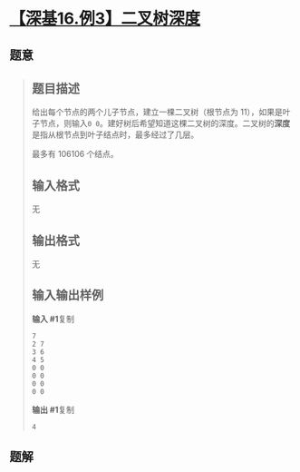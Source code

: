 #  [【深基16.例3】二叉树深度](https://www.luogu.com.cn/problem/P4913)

## 题意

>   ## 题目描述
>
>   给出每个节点的两个儿子节点，建立一棵二叉树（根节点为 11），如果是叶子节点，则输入`0 0`。建好树后希望知道这棵二叉树的深度。二叉树的**深度**是指从根节点到叶子结点时，最多经过了几层。
>
>   最多有 106106 个结点。
>
>   ## 输入格式
>
>   无
>
>   ## 输出格式
>
>   无
>
>   ## 输入输出样例
>
>   **输入 #1**复制
>
>   ```
>   7
>   2 7
>   3 6
>   4 5
>   0 0
>   0 0
>   0 0
>   0 0
>   ```
>
>   **输出 #1**复制
>
>   ```
>   4
>   ```

## 题解



```c++

```



```python3

```

